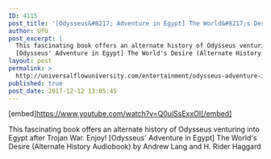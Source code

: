 ```yaml
---
ID: 4115
post_title: '[Odysseus&#8217; Adventure in Egypt] The World&#8217;s Desire (Alternate History Audiobook)'
author: UfU
post_excerpt: |
  This fascinating book offers an alternate history of Odysseus venturing into Egypt after Trojan War. Enjoy!
  [Odysseus' Adventure in Egypt] The World's Desire (Alternate History Audiobook) by Andrew Lang and H. Rider Haggard
layout: post
permalink: >
  http://universalflowuniversity.com/entertainment/odysseus-adventure-in-egypt-the-worlds-desire-alternate-history-audiobook/
published: true
post_date: 2017-12-12 13:05:45
---
```

[embed]https://www.youtube.com/watch?v=Q0ulSsExxOI[/embed]<br>
<p>This fascinating book offers an alternate history of Odysseus venturing into Egypt after Trojan War. Enjoy!
[Odysseus' Adventure in Egypt] The World's Desire (Alternate History Audiobook) by Andrew Lang and H. Rider Haggard</p>